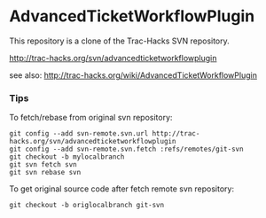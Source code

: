 AdvancedTicketWorkflowPlugin
============================

This repository is a clone of the Trac-Hacks SVN repository.

http://trac-hacks.org/svn/advancedticketworkflowplugin

see also: http://trac-hacks.org/wiki/AdvancedTicketWorkflowPlugin


### Tips

To fetch/rebase from original svn repository:

    git config --add svn-remote.svn.url http://trac-hacks.org/svn/advancedticketworkflowplugin
    git config --add svn-remote.svn.fetch :refs/remotes/git-svn
    git checkout -b mylocalbranch
    git svn fetch svn
    git svn rebase svn

To get original source code after fetch remote svn repository:

    git checkout -b origlocalbranch git-svn
